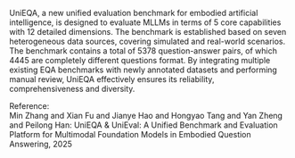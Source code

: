 UniEQA, a new unified evaluation benchmark for embodied artificial intelligence,
is designed to evaluate MLLMs in terms of 5 core capabilities with 12 detailed
dimensions. The benchmark is established based on seven heterogeneous data
sources, covering simulated and real-world scenarios. The benchmark contains a
total of 5378 question-answer pairs, of which 4445 are completely different
questions format. By integrating multiple existing EQA benchmarks with newly
annotated datasets and performing manual review, UniEQA effectively ensures its
reliability, comprehensiveness and diversity.

<div class="text-caption">

Reference:<br>
Min Zhang and Xian Fu and Jianye Hao and Hongyao Tang and Yan Zheng and Peilong Han: UniEQA & UniEval: A Unified Benchmark and Evaluation Platform for Multimodal Foundation Models in Embodied Question Answering, 2025

</div>
